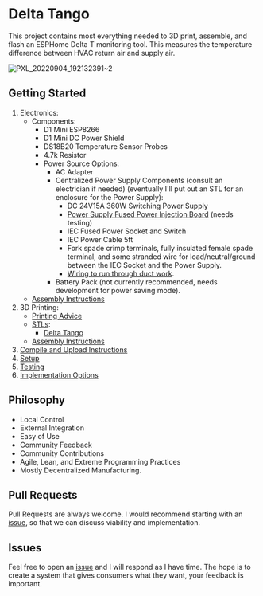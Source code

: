 # Delta Tango

This project contains most everything needed to 3D print, assemble, and flash an ESPHome Delta T monitoring tool. This measures the temperature difference between HVAC return air and supply air. 

![PXL_20220904_192132391~2](https://user-images.githubusercontent.com/4724577/188345113-22dde111-477e-4e54-903d-98896514ac9e.jpg)

## Getting Started
1. Electronics:
    - Components:
        - D1 Mini ESP8266
        - D1 Mini DC Power Shield
        - DS18B20 Temperature Sensor Probes
        - 4.7k Resistor
        - Power Source Options:
            - AC Adapter
            - Centralized Power Supply Components (consult an electrician if needed) (eventually I'll put out an STL for an enclosure for the Power Supply):
                - DC 24V15A 360W Switching Power Supply
                - [Power Supply Fused Power Injection Board](https://www.holidaycoro.com/product-p/1308.htm) (needs testing)
                - IEC Fused Power Socket and Switch
                - IEC Power Cable 5ft
                - Fork spade crimp terminals, fully insulated female spade terminal, and some stranded wire for load/neutral/ground between the IEC Socket and the Power Supply.
                - [Wiring to run through duct work](https://github.com/TonyBrobston/yet-another-smart-vent/issues/7#issuecomment-1221660336).
            - Battery Pack (not currently recommended, needs development for power saving mode).
    - [Assembly Instructions](/docs/ELECTRONICS_ASSEMBLY.md)
2. 3D Printing:
    - [Printing Advice](/docs/PRINTING_ADVICE.md)
    - [STLs](https://www.printables.com/social/337332-tonyb/collections/241144?o=download_count):
        - [Delta Tango](https://www.printables.com/model/271418)
    - [Assembly Instructions](/docs/PRINT_ASSEMBLY.md)
3. [Compile and Upload Instructions](/docs/COMPILE_AND_UPLOAD.md)
4. [Setup](/docs/SETUP.md)
5. [Testing](/docs/TESTING.md)
6. [Implementation Options](/docs/IMPLEMENTATION_OPTIONS.md)

## Philosophy
- Local Control
- External Integration
- Easy of Use
- Community Feedback
- Community Contributions
- Agile, Lean, and Extreme Programming Practices
- Mostly Decentralized Manufacturing.

## Pull Requests
Pull Requests are always welcome. I would recommend starting with an [issue](https://github.com/TonyBrobston/delta-tango/issues), so that we can discuss viability and implementation.

## Issues
Feel free to open an [issue](https://github.com/TonyBrobston/delta-tango/issues) and I will respond as I have time. The hope is to create a system that gives consumers what they want, your feedback is important. 
